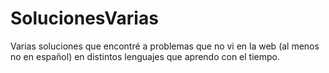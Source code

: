 # SolucionesVarias
Varias soluciones que encontré a problemas que no vi en la web (al menos no en español) en distintos lenguajes que aprendo con el tiempo.
